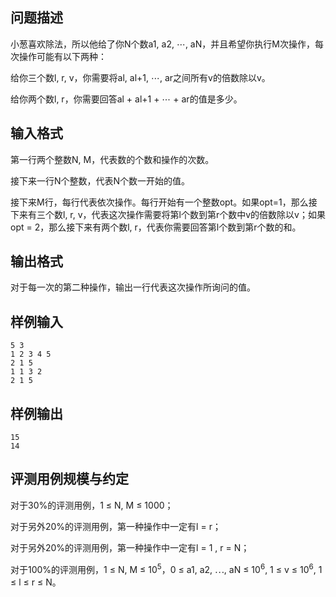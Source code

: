 ## 问题描述



小葱喜欢除法，所以他给了你N个数a1, a2, ⋯, aN，并且希望你执行M次操作，每次操作可能有以下两种：

给你三个数l, r, v，你需要将al, al+1, ⋯, ar之间所有v的倍数除以v。

给你两个数l, r，你需要回答al + al+1 + ⋯ + ar的值是多少。



## 输入格式



第一行两个整数N, M，代表数的个数和操作的次数。

接下来一行N个整数，代表N个数一开始的值。

接下来M行，每行代表依次操作。每行开始有一个整数opt。如果opt=1，那么接下来有三个数l, r, v，代表这次操作需要将第l个数到第r个数中v的倍数除以v；如果opt = 2，那么接下来有两个数l, r，代表你需要回答第l个数到第r个数的和。



## 输出格式



对于每一次的第二种操作，输出一行代表这次操作所询问的值。



## 样例输入
```
5 3
1 2 3 4 5
2 1 5
1 1 3 2
2 1 5
```
## 样例输出
```
15
14
```
## 评测用例规模与约定

对于30%的评测用例，1 &le; N, M &le; 1000；

对于另外20%的评测用例，第一种操作中一定有l = r；

对于另外20%的评测用例，第一种操作中一定有l = 1 , r = N；

对于100%的评测用例，1 &le; N, M &le; $10^5$，0 &le; a1, a2, ⋯, aN &le; $10^6$, 1 &le; v &le; $10^6$, 1 &le; l &le; r &le; N。
